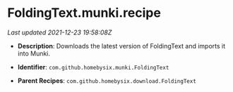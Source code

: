 # FoldingText.munki.recipe

_Last updated 2021-12-23 19:58:08Z_

- **Description**: Downloads the latest version of FoldingText and imports it into Munki.

- **Identifier**: `com.github.homebysix.munki.FoldingText`

- **Parent Recipes**: `com.github.homebysix.download.FoldingText`